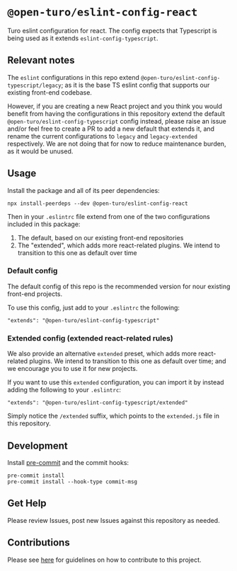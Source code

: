 # `@open-turo/eslint-config-react`

Turo eslint configuration for react. The config expects that Typescript is being used as it extends
`eslint-config-typescript`.

## Relevant notes

The `eslint` configurations in this repo extend `@open-turo/eslint-config-typescript/legacy`; as it is the base TS
eslint config that supports our existing front-end codebase.

However, if you are creating a new React project and you think you would benefit from having the configurations in this
repository extend the default `@open-turo/eslint-config-typescript` config instead, please raise an issue and/or feel
free to create a PR to add a new default that extends it, and rename the current configurations to `legacy` and
`legacy-extended` respectively. We are not doing that for now to reduce maintenance burden, as it would be unused.

## Usage

Install the package and all of its peer dependencies:

```shell
npx install-peerdeps --dev @open-turo/eslint-config-react
```

Then in your `.eslintrc` file extend from one of the two configurations included in this package:

1. The default, based on our existing front-end repositories
2. The "extended", which adds more react-related plugins. We intend to transition to this one as default over time

### Default config

The default config of this repo is the recommended version for nour existing front-end projects.

To use this config, just add to your `.eslintrc` the following:

```
"extends": "@open-turo/eslint-config-typescript"
```

### Extended config (extended react-related rules)

We also provide an alternative `extended` preset, which adds more react-related plugins.
We intend to transition to this one as default over time; and we encourage you to use it for new projects.

If you want to use this `extended` configuration, you can import it by instead adding the following to your `.eslintrc`:

```
"extends": "@open-turo/eslint-config-typescript/extended"
```

Simply notice the `/extended` suffix, which points to the `extended.js` file in this repository.

## Development

Install [pre-commit](https://pre-commit.com/) and the commit hooks:

```shell
pre-commit install
pre-commit install --hook-type commit-msg
```

## Get Help

Please review Issues, post new Issues against this repository as needed.

## Contributions

Please see [here](https://github.com/open-turo/contributions) for guidelines on how to contribute to this project.

